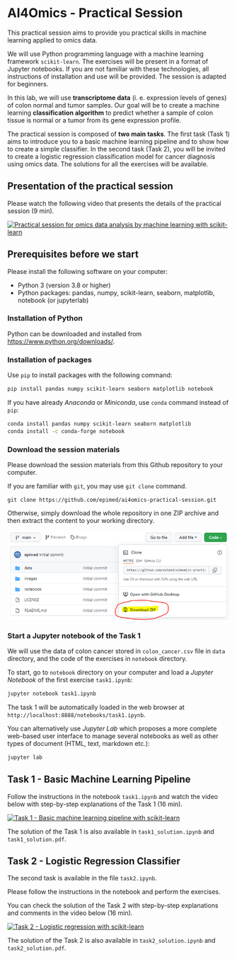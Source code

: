 # AI4Omics - Practical Session
This practical session aims to provide you practical skills in machine learning applied to omics data. 

We will use Python programming language with a machine learning framework `scikit-learn`. The exercises will be present in a format of Jupyter notebooks. If you are not familiar with these technologies, all instructions of installation and use will be provided. The session is adapted for beginners.

In this lab, we will use **transcriptome data** (i. e. expression levels of genes) of colon normal and tumor samples. Our goal will be to create a machine learning **classification algorithm** to predict whether a sample of colon tissue is normal or a tumor from its gene expression profile.

The practical session is composed of **two main tasks**. The first task (Task 1) aims to introduce you to a basic machine learning pipeline and to show how to create a simple classifier. In the second task (Task 2), you will be invited to create a logistic regression classification model for cancer diagnosis using omics data. The solutions for all the exercises will be available.

## Presentation of the practical session

Please watch the following video that presents the details of the practical session (9 min).

[![Practical session for omics data analysis by machine learning with scikit-learn](https://img.youtube.com/vi/KEYpxSzTS54/0.jpg)](https://youtu.be/KEYpxSzTS54)

## Prerequisites before we start  

Please install the following software on your computer:

- Python 3 (version 3.8 or higher)
- Python packages: pandas, numpy, scikit-learn, seaborn, matplotlib, notebook (or jupyterlab) 

### Installation of Python

Python can be downloaded and installed from https://www.python.org/downloads/.

### Installation of packages

Use `pip` to install packages with the following command:

```bash
pip install pandas numpy scikit-learn seaborn matplotlib notebook
```
If you have already *Anaconda* or *Miniconda*, use `conda` command instead of `pip`:

```bash
conda install pandas numpy scikit-learn seaborn matplotlib
conda install -c conda-forge notebook
```

### Download the session materials

Please download the session materials from this Github repository to your computer. 

If you are familiar with `git`, you may use `git clone` command.

```git
git clone https://github.com/epimed/ai4omics-practical-session.git
```

Otherwise, simply download the whole repository in one ZIP archive and then extract the content to your working directory. 

![download repository](/images/git_download_marked.png)


### Start a Jupyter notebook of the Task 1

We will use the data of colon cancer stored in `colon_cancer.csv` file in `data` directory, and the code of the exercises in `notebook` directory.

To start, go to `notebook` directory on your computer and load a *Jupyter Notebook* of the first exercise `task1.ipynb`:

```bash
jupyter notebook task1.ipynb
```

The task 1 will be automatically loaded in the web browser at `http://localhost:8888/notebooks/task1.ipynb`. 

You can alternatively use *Jupyter Lab* which proposes a more complete web-based user interface to manage several notebooks as well as other types of document (HTML, text, markdown etc.):

```bash
jupyter lab
```

## Task 1 - Basic Machine Learning Pipeline

Follow the instructions in the notebook `task1.ipynb` and watch the video below with step-by-step explanations of the Task 1 (16 min).

[![Task 1 - Basic machine learning pipeline with scikit-learn](https://img.youtube.com/vi/iRYuaHqV_o4/0.jpg)](https://youtu.be/iRYuaHqV_o4)

The solution of the Task 1 is also available in `task1_solution.ipynb` and  `task1_solution.pdf`.

## Task 2 - Logistic Regression Classifier

The second task is available in the file `task2.ipynb`.

Please follow the instructions in the notebook and perform the exercises.

You can check the solution of the Task 2 with step-by-step explanations and comments in the video below (16 min).

[![Task 2 - Logistic regression with scikit-learn](https://img.youtube.com/vi/DlknLZvPb5w/0.jpg)](https://youtu.be/DlknLZvPb5w)

The solution of the Task 2 is also available in `task2_solution.ipynb` and `task2_solution.pdf`.
